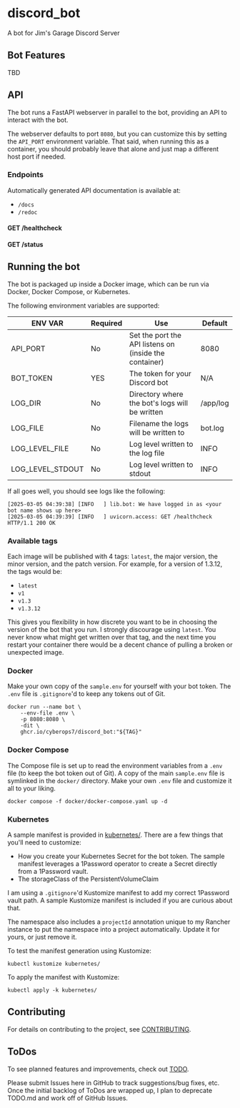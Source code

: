 # discord_bot

A bot for Jim's Garage Discord Server

## Bot Features

TBD

## API

The bot runs a FastAPI webserver in parallel to the bot, providing an API to
interact with the bot.

The webserver defaults to port `8080`, but you can customize this by setting
the `API_PORT` environment variable. That said, when running this as a
container, you should probably leave that alone and just map a different host
port if needed.

### Endpoints

Automatically generated API documentation is available at:

- `/docs`
- `/redoc`

#### GET /healthcheck

#### GET /status

## Running the bot

The bot is packaged up inside a Docker image, which can be run
via Docker, Docker Compose, or Kubernetes.

The following environment variables are supported:

| ENV VAR          | Required | Use                                                    | Default  |
|------------------|----------|--------------------------------------------------------|----------|
| API_PORT         | No       | Set the port the API listens on (inside the container) | 8080     |
| BOT_TOKEN        | YES      | The token for your Discord bot                         | N/A      |
| LOG_DIR          | No       | Directory where the bot's logs will be written         | /app/log |
| LOG_FILE         | No       | Filename the logs will be written to                   | bot.log  |
| LOG_LEVEL_FILE   | No       | Log level written to the log file                      | INFO     |
| LOG_LEVEL_STDOUT | No       | Log level written to stdout                            | INFO     |

If all goes well, you should see logs like the following:

```shell
[2025-03-05 04:39:38] [INFO   ] lib.bot: We have logged in as <your bot name shows up here>
[2025-03-05 04:39:39] [INFO   ] uvicorn.access: GET /healthcheck HTTP/1.1 200 OK
```

### Available tags

Each image will be published with 4 tags: `latest`, the major version, the
minor version, and the patch version. For example, for a version of 1.3.12,
the tags would be:

- `latest`
- `v1`
- `v1.3`
- `v1.3.12`

This gives you flexibility in how discrete you want to be in choosing the
version of the bot that you run. I strongly discourage using `latest`. You
never know what might get written over that tag, and the next time you restart
your container there would be a decent chance of pulling a broken or
unexpected image.

### Docker

Make your own copy of the `sample.env` for yourself with your bot token.
The `.env` file is `.gitignore`'d to keep any tokens out of Git.

```shell
docker run --name bot \
    --env-file .env \
    -p 8080:8080 \
    -dit \
    ghcr.io/cyberops7/discord_bot:"${TAG}"
```

### Docker Compose

The Compose file is set up to read the environment variables from a `.env`
file (to keep the bot token out of Git). A copy of the main `sample.env` file
is symlinked in the `docker/` directory.  Make your own `.env` file and
customize it all to your liking.

```shell
docker compose -f docker/docker-compose.yaml up -d
```

### Kubernetes

A sample manifest is provided in [kubernetes/](kubernetes/).
There are a few things that you'll need to customize:

- How you create your Kubernetes Secret for the bot token. The sample manifest
  leverages a 1Password operator to create a Secret directly from a 1Password
  vault.
- The storageClass of the PersistentVolumeClaim

I am using a `.gitignore`'d Kustomize manifest to add my correct 1Password
vault path. A sample Kustomize manifest is included if you are curious about
that.

The namespace also includes a `projectId` annotation unique to my Rancher
instance to put the namespace into a project automatically.  Update it for
yours, or just remove it.

To test the manifest generation using Kustomize:

```shell
kubectl kustomize kubernetes/
```

To apply the manifest with Kustomize:

```shell
kubectl apply -k kubernetes/
```

## Contributing

For details on contributing to the project, see [CONTRIBUTING](.github/CONTRIBUTING.md).

## ToDos

To see planned features and improvements, check out [TODO](.github/TODO.md).

Please submit Issues here in GitHub to track suggestions/bug fixes, etc.
Once the initial backlog of ToDos are wrapped up, I plan to deprecate TODO.md
and work off of GitHub Issues.
